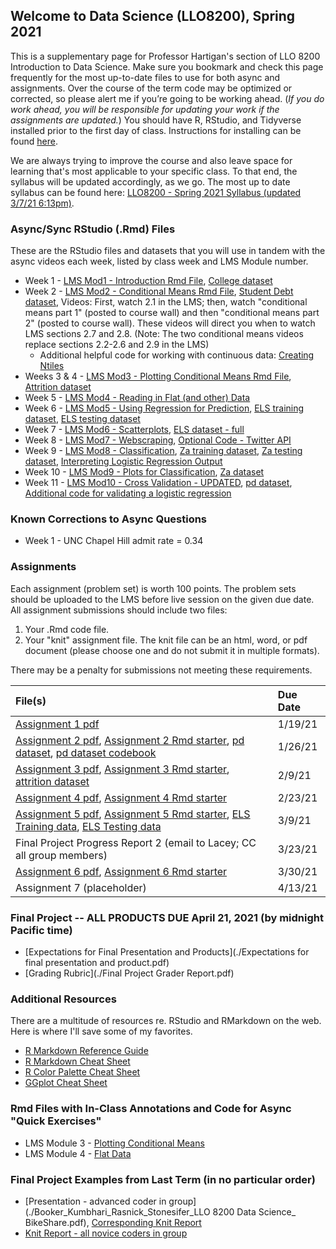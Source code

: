 ## Welcome to Data Science (LLO8200), Spring 2021

This is a supplementary page for Professor Hartigan's section of LLO 8200 Introduction to Data Science. Make sure you bookmark and check this page frequently for the most up-to-date files to use for both async and assignments. Over the course of the term code may be optimized or corrected, so please alert me if you’re going to be working ahead. (_If you do work ahead, you will be responsible for updating your work if the assignments are updated._) You should have R, RStudio, and Tidyverse installed prior to the first day of class. Instructions for installing can be found [here](./Download_or_UpdateR.docx).

We are always trying to improve the course and also leave space for learning that's most applicable to your specific class. To that end, the syllabus will be updated accordingly, as we go. The most up to date syllabus can be found here: [LLO8200 - Spring 2021 Syllabus (updated 3/7/21 6:13pm)](./Hartigan_LLO8200_syllabus_final.pdf). 

### Async/Sync RStudio (.Rmd) Files
These are the RStudio files and datasets that you will use in tandem with the async videos each week, listed by class week and LMS Module number.
* Week 1 - [LMS Mod1 - Introduction Rmd File](./01_Intro.Rmd), [College dataset](./college.Rdata)
* Week 2 - [LMS Mod2 - Conditional Means Rmd File](./02_conditional_means.Rmd), [Student Debt dataset](./sc_debt.Rdata), Videos: First, watch 2.1 in the LMS; then, watch "conditional means part 1" (posted to course wall) and then "conditional means part 2" (posted to course wall). These videos will direct you when to watch LMS sections 2.7 and 2.8. (Note: The two conditional means videos replace sections 2.2-2.6 and 2.9 in the LMS)
    * Additional helpful code for working with continuous data: [Creating Ntiles](./02_Creating_Ntiles.Rmd)
* Weeks 3 & 4 - [LMS Mod3 - Plotting Conditional Means Rmd File](./03_DescriptivePlots.Rmd), [Attrition dataset](./attrition.Rdata)
* Week 5 - [LMS Mod4 - Reading in Flat (and other) Data](./04_flatdata.Rmd)
* Week 6 - [LMS Mod5 - Using Regression for Prediction](./05_regression.Rmd), [ELS training dataset](./els_train.Rdata), [ELS testing dataset](./els_test.Rdata)
* Week 7 - [LMS Mod6 - Scatterplots](./06_scatterplots.Rmd), [ELS dataset - full](./els.Rdata)
* Week 8 - [LMS Mod7 - Webscraping](./07_webscraping_2020.Rmd), [Optional Code - Twitter API](./07_twitterAPI.Rmd)
* Week 9 - [LMS Mod8 - Classification](./08_classification.Rmd), [Za training dataset](./za_train.RData), [Za testing dataset](./za_test.RData), [Interpreting Logistic Regression Output](./LogisticRegression_11-17-20.pptx)
* Week 10 - [LMS Mod9 - Plots for Classification](./09_plots_classification.Rmd), [Za dataset](./za.RData)
* Week 11 - [LMS Mod10 - Cross Validation - UPDATED](./10m_cross_validation_inclass.Rmd), [pd dataset](./pd.Rdata), [Additional code for validating a logistic regression](./cross_validate_logit.Rmd)

### Known Corrections to Async Questions
* Week 1 - UNC Chapel Hill admit rate = 0.34

### Assignments
Each assignment (problem set) is worth 100 points. The problem sets should be uploaded to the LMS before live session on the given due date. All assignment submissions should include two files:
1. Your .Rmd code file.
2. Your "knit" assignment file. The knit file can be an html, word, or pdf document (please choose one and do not submit it in multiple formats). 

There may be a penalty for submissions not meeting these requirements.

| File(s)      | Due Date          |
|:-------------|:------------------|
| [Assignment 1 pdf](./01_Assignment.pdf) | 1/19/21 |
| [Assignment 2 pdf](./02_Assignment.pdf), [Assignment 2 Rmd starter](./02_Assignment.Rmd), [pd dataset](./pd.Rdata), [pd dataset codebook](./pd_codebook.Rdata) | 1/26/21 |
| [Assignment 3 pdf](./03_Assignment_starter.pdf), [Assignment 3 Rmd starter](./03_Assignment_starter.Rmd), [attrition dataset](./attrition.Rdata) | 2/9/21 |
| [Assignment 4 pdf](./04_Assignment_starter.pdf), [Assignment 4 Rmd starter](./04_Assignment_starter.Rmd) | 2/23/21 |
| [Assignment 5 pdf](./05_Assignment_starter.pdf), [Assignment 5 Rmd starter](./05_Assignment_starter.Rmd), [ELS Training data](./els_train.Rdata), [ELS Testing data](./els_test.Rdata) | 3/9/21 |
| Final Project Progress Report 2 (email to Lacey; CC all group members) | 3/23/21 |
| [Assignment 6 pdf](./06_Assignment_classification_starter.pdf), [Assignment 6 Rmd starter](./06_Assignment_classification_starter.Rmd) | 3/30/21 |
| Assignment 7 (placeholder) | 4/13/21 |

### Final Project -- ALL PRODUCTS DUE April 21, 2021 (by midnight Pacific time)
* [Expectations for Final Presentation and Products](./Expectations for final presentation and product.pdf)
* [Grading Rubric](./Final Project Grader Report.pdf)

### Additional Resources
There are a multitude of resources re. RStudio and RMarkdown on the web. Here is where I'll save some of my favorites. 
* [R Markdown Reference Guide](./rmarkdown-reference.pdf)
* [R Markdown Cheat Sheet](./rmarkdown-cheatsheet-2.0.pdf)
* [R Color Palette Cheat Sheet](./colorPaletteCheatsheet.pdf)
* [GGplot Cheat Sheet](./ggplot2-cheatsheet.pdf)

### Rmd Files with In-Class Annotations and Code for Async "Quick Exercises"
* LMS Module 3 - [Plotting Conditional Means](./03_DescriptivePlots_inclass.Rmd)
* LMS Module 4 - [Flat Data](./04_flatdata_inclass.Rmd)

### Final Project Examples from Last Term (in no particular order)
* [Presentation - advanced coder in group](./Booker_Kumbhari_Rasnick_Stonesifer_LLO 8200 Data Science_ BikeShare.pdf), [Corresponding Knit Report](./Booker_Kumbhari_Rasnick_Stonesifer_Final-Project-7-dec-no-jokes.html)
* [Knit Report - all novice coders in group](./Bardo_Spannagel_Tompkins_College_Enrollment_Final.pdf)
